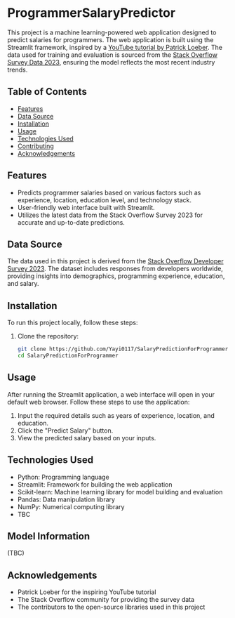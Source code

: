 # ProgrammerSalaryPredictor

This project is a machine learning-powered web application designed to predict salaries for programmers. The web application is built using the Streamlit framework, inspired by a [YouTube tutorial by Patrick Loeber](https://www.youtube.com/watch?v=xl0N7tHiwlw&t=39s). The data used for training and evaluation is sourced from the [Stack Overflow Survey Data 2023](https://survey.stackoverflow.co/), ensuring the model reflects the most recent industry trends.

## Table of Contents
- [Features](#features)
- [Data Source](#data-source)
- [Installation](#installation)
- [Usage](#usage)
- [Technologies Used](#technologies-used)
- [Contributing](#contributing)
- [Acknowledgements](#acknowledgements)

## Features
- Predicts programmer salaries based on various factors such as experience, location, education level, and technology stack.
- User-friendly web interface built with Streamlit.
- Utilizes the latest data from the Stack Overflow Survey 2023 for accurate and up-to-date predictions.

## Data Source
The data used in this project is derived from the [Stack Overflow Developer Survey 2023](https://survey.stackoverflow.co/). The dataset includes responses from developers worldwide, providing insights into demographics, programming experience, education, and salary.

## Installation
To run this project locally, follow these steps:

1. Clone the repository:
   ```bash
   git clone https://github.com/Yayi0117/SalaryPredictionForProgrammer.git
   cd SalaryPredictionForProgrammer

## Usage

After running the Streamlit application, a web interface will open in your default web browser. Follow these steps to use the application:

1. Input the required details such as years of experience, location, and education.
2. Click the "Predict Salary" button.
3. View the predicted salary based on your inputs.

## Technologies Used

- Python: Programming language
- Streamlit: Framework for building the web application
- Scikit-learn: Machine learning library for model building and evaluation
- Pandas: Data manipulation library
- NumPy: Numerical computing library
- TBC

## Model Information

(TBC)

## Acknowledgements

- Patrick Loeber for the inspiring YouTube tutorial
- The Stack Overflow community for providing the survey data
- The contributors to the open-source libraries used in this project
